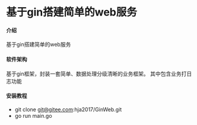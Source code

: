 # 基于gin搭建简单的web服务

#### 介绍
基于gin搭建简单的web服务

#### 软件架构
基于gin框架，封装一套简单、数据处理分级清晰的业务框架。
其中包含业务打日志功能
#### 安装教程
* git clone git@gitee.com:hja2017/GinWeb.git
* go run main.go